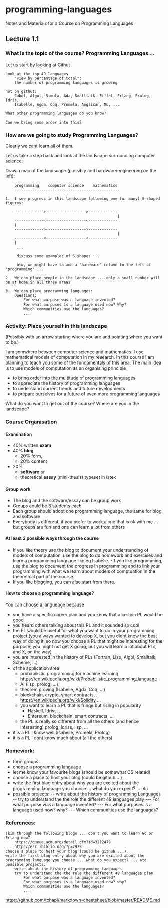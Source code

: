 # programming-languages
Notes and Materials for a Course on Programming Languages

## Lecture 1.1

### What is the topic of the course? Programming Languages ...

Let us start by looking at Githut

	Look at the top 49 languages
		"view by percentage of total":  
		the number of programming languages is growing

	not on githut: 
		Cobol, Algol, Simula, Ada, Smalltalk, Eiffel, Erlang, Prolog, Idris, 
		Isabelle, Agda, Coq, Promela, Anglican, ML, ...

	What other programming languages do you know?
			
	Can we bring some order into this?
	
### How are we going to study Programming Languages?

Clearly we cant learn all of them.

Let us take a step back and look at the landscape surrounding computer science:

Draw a map of the landscape (possibly add hardware/engineering on the left):

		programming    computer science    mathematics
		-----------------------------------------------

	1.  I see progress in this landscape following one (or many) S-shaped figures:

		------------->------------------>-------------
													  |
		-------------<------------------<-------------
		|
		------------->------------------>-------------
													  |
		-------------<------------------<-------------
		| 
		 ...

		 discuss some examples of S-shapes ...

		 btw, we might have to add a "hardware" column to the left of "programming" ...

	2.  We can place people in the landscape ... only a small number will be at home in all three areas
		
	3.  We can place programming languages:
		Questions: 
			For what purpose was a language invented?
			For what purposes is a language used now? Why?
			Which communities use the languages?
			...

### Activity: Place yourself in this landscape

(Possibly with an arrow starting where you are and pointing where you want to be.)

I am somwhere between computer science and mathematics. I use mathematical models of computation in my research. In this course I am planning to teach you some of the fundamentals of this area. The main idea is to use models of computation as an organising principle  

 - to bring order into the multitude of programming languages
 - to appreciate the history of programming languages
 - to understand current trends and future developments
 - to prepare ourselves for a future of even more programming languages
 
What do you want to get out of the course? Where are you in the landscape?


### Course Organisation

#### Examination
* 40% written **exam** 
* 40% **blog** 
  * 20% form, 
  * 20% content
* 20% 
  * **software** or 
  * theoretical **essay** (mini-thesis) typeset in latex
  
#### Group work
- The blog and the software/essay can be group work
- Groups could be 3 students each
- Each group should adopt one programming language, the same for blog and software
- Everybody is different, if you prefer to work alone that is ok with me ... but groups are fun and one can learn a lot from others
  
#### At least 3 possible ways through the course	
- If you like theory use the blog to document your understanding of models of computation, use the blog to do homework and exercises and learn a programming language like eg Isabelle.
-If you like programming, use the blog to document the progress in programming and to link your programming with what we learn about models of comptuation in the theoretical part of the course.
- If you like blogging, you can also start from there.
	
	
#### How to choose a programming language?

You can choose a langueage because
- you have a specific career plan and you know that a certain PL would be good
- you heard others talking about this PL and it sounded so cool
- the PL would be useful for what you want to do in your programming project (you always wanted to develop X, but you didnt know the best way of doing it, so now you choose a PL that might be interesting for the purpose; you might not get X going, but you will learn a lot about PLs, and X, on the way)
- you are interested in the history of PLs (Fortran, Lisp, Algol, Smalltalk, Scheme, ...)
- of the application area 
  - probabilistic programming for machine learning 
				https://en.wikipedia.org/wiki/Probabilistic_programming_language
   - AI (lisp, prolog, ...)
   - theorem proving (Isabelle, Agda, Coq, ...)
   - blockchain, crypto, smart contracts, ...
				https://en.wikipedia.org/wiki/Solidity
			...
  - you want to learn a PL that is fringe but rising in popularity
     - Haskell, Idriss, ...
     - Ehtereum, blockchain, smart contracts, ...
  -  the PL is really so different from all the others (and hence interesting)
			prolog, Idriss, lisp, ...
-  it is a PL I know well (Isabelle, Promela, Prolog)
-  it is a PL I dont know much about (all the others)

### Homework:
- form groups
- choose a programming language
- let me know your favourite blogs (should be somewhat CS related)
- choose a place to host your blog (could be github ...)
- write the first blog entry about why you are excited about the programming language you choose ... what do you expect? ... etc
- possible projects:
 -- write about the history of programming Languages
 -- try to understand the the role the different 49 languages play
--- For what purpose was a language invented?
--- For what purposes is a language used now? why?
--- Which communities use the languages?

### References:

	skim through the following blogs ... don't you want to learn Go or Erlang now?
		https://queue.acm.org/detail.cfm?id=3212479
		http://esr.ibiblio.org/?p=7979
	choose a place to host your blog (could be github ...)
	write the first blog entry about why you are excited about the programming language you choose ... what do you expect? ... etc
	possible projects:
		write about the history of programming Languages
		try to understand the the role the different 49 languages play
			For what purpose was a language invented?
			For what purposes is a language used now? why?
			Which communities use the languages?
			...
			
https://github.com/tchapi/markdown-cheatsheet/blob/master/README.md
